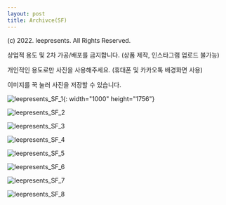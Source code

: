 ```yaml
---
layout: post
title: Archivce(SF)
---
```


(c) 2022. leepresents. All Rights Reserved.

상업적 용도 및 2차 가공/배포를 금지합니다. (상품 제작, 인스타그램 업로드 불가능)

개인적인 용도로만 사진을 사용해주세요. (휴대폰 및 카카오톡 배경화면 사용)


이미지를 꾹 눌러 사진을 저장할 수 있습니다.


![leepresents_SF_1](https://user-images.githubusercontent.com/99234975/153117653-702ce024-a88d-47b0-b7a6-574e3845a22c.jpg){: width="1000" height="1756"}

![leepresents_SF_2](https://user-images.githubusercontent.com/99234975/153118325-371eaa3f-cfb6-4bf7-8625-2f1e8fc27c93.jpg)

![leepresents_SF_3](https://user-images.githubusercontent.com/99234975/153118331-a18662cf-53e4-4062-b804-fa8fa8407603.jpg)

![leepresents_SF_4](https://user-images.githubusercontent.com/99234975/153118627-cf2b019b-0dea-46b1-aa2d-a3a634d47d24.jpg)

![leepresents_SF_5](https://user-images.githubusercontent.com/99234975/153118339-7d2cf7f1-3d57-4bfc-9e80-21cdd9f38b6f.jpg)

![leepresents_SF_6](https://user-images.githubusercontent.com/99234975/153118351-b3bdd0c2-ac3f-4f0c-92b1-54371dac3857.jpg)

![leepresents_SF_7](https://user-images.githubusercontent.com/99234975/153118355-c72612b1-309d-484e-89c8-4ac71cd0c083.jpg)

![leepresents_SF_8](https://user-images.githubusercontent.com/99234975/153118362-cf1ddd92-a9c9-4d90-bf2d-e6142f2ad783.JPG)



